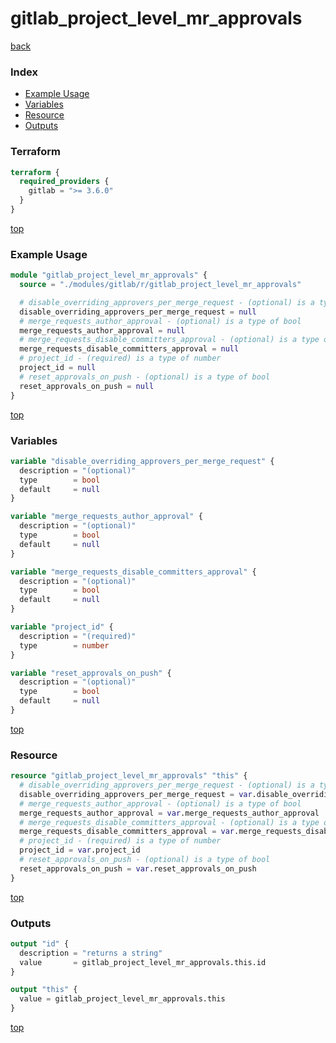 # gitlab_project_level_mr_approvals

[back](../gitlab.md)

### Index

- [Example Usage](#example-usage)
- [Variables](#variables)
- [Resource](#resource)
- [Outputs](#outputs)

### Terraform

```terraform
terraform {
  required_providers {
    gitlab = ">= 3.6.0"
  }
}
```

[top](#index)

### Example Usage

```terraform
module "gitlab_project_level_mr_approvals" {
  source = "./modules/gitlab/r/gitlab_project_level_mr_approvals"

  # disable_overriding_approvers_per_merge_request - (optional) is a type of bool
  disable_overriding_approvers_per_merge_request = null
  # merge_requests_author_approval - (optional) is a type of bool
  merge_requests_author_approval = null
  # merge_requests_disable_committers_approval - (optional) is a type of bool
  merge_requests_disable_committers_approval = null
  # project_id - (required) is a type of number
  project_id = null
  # reset_approvals_on_push - (optional) is a type of bool
  reset_approvals_on_push = null
}
```

[top](#index)

### Variables

```terraform
variable "disable_overriding_approvers_per_merge_request" {
  description = "(optional)"
  type        = bool
  default     = null
}

variable "merge_requests_author_approval" {
  description = "(optional)"
  type        = bool
  default     = null
}

variable "merge_requests_disable_committers_approval" {
  description = "(optional)"
  type        = bool
  default     = null
}

variable "project_id" {
  description = "(required)"
  type        = number
}

variable "reset_approvals_on_push" {
  description = "(optional)"
  type        = bool
  default     = null
}
```

[top](#index)

### Resource

```terraform
resource "gitlab_project_level_mr_approvals" "this" {
  # disable_overriding_approvers_per_merge_request - (optional) is a type of bool
  disable_overriding_approvers_per_merge_request = var.disable_overriding_approvers_per_merge_request
  # merge_requests_author_approval - (optional) is a type of bool
  merge_requests_author_approval = var.merge_requests_author_approval
  # merge_requests_disable_committers_approval - (optional) is a type of bool
  merge_requests_disable_committers_approval = var.merge_requests_disable_committers_approval
  # project_id - (required) is a type of number
  project_id = var.project_id
  # reset_approvals_on_push - (optional) is a type of bool
  reset_approvals_on_push = var.reset_approvals_on_push
}
```

[top](#index)

### Outputs

```terraform
output "id" {
  description = "returns a string"
  value       = gitlab_project_level_mr_approvals.this.id
}

output "this" {
  value = gitlab_project_level_mr_approvals.this
}
```

[top](#index)